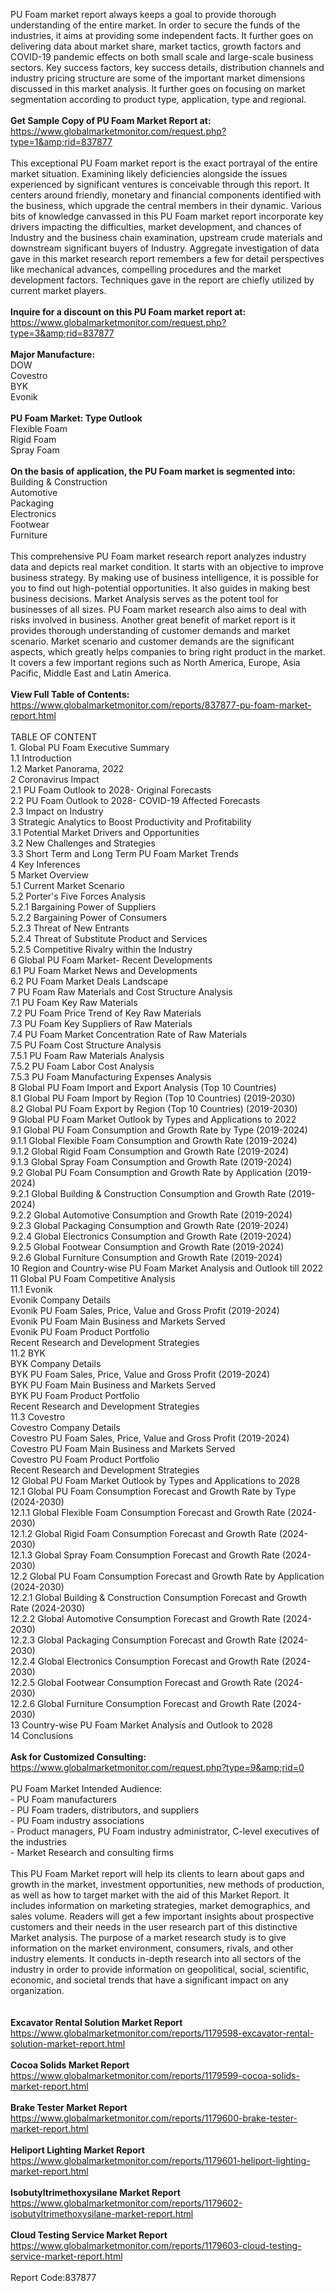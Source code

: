 PU Foam market report always keeps a goal to provide thorough understanding of the entire market. In order to secure the funds of the industries, it aims at providing some independent facts. It further goes on delivering data about market share, market tactics, growth factors and COVID-19 pandemic effects on both small scale and large-scale business sectors. Key success factors, key success details, distribution channels and industry pricing structure are some of the important market dimensions discussed in this market analysis. It further goes on focusing on market segmentation according to product type, application, type and regional. <br /><br /><strong>Get Sample Copy of PU Foam Market Report at:</strong><br /><a href="https://www.globalmarketmonitor.com/request.php?type=1&amp;rid=837877">https://www.globalmarketmonitor.com/request.php?type=1&amp;rid=837877</a><br /><br />This exceptional PU Foam market report is the exact portrayal of the entire market situation. Examining likely deficiencies alongside the issues experienced by significant ventures is conceivable through this report. It centers around friendly, monetary and financial components identified with the business, which upgrade the central members in their dynamic. Various bits of knowledge canvassed in this PU Foam market report incorporate key drivers impacting the difficulties, market development, and chances of Industry and the business chain examination, upstream crude materials and downstream significant buyers of Industry. Aggregate investigation of data gave in this market research report remembers a few for detail perspectives like mechanical advances, compelling procedures and the market development factors. Techniques gave in the report are chiefly utilized by current market players.<br /><br /><strong>Inquire for a discount on this PU Foam market report at:</strong><br /><a href="https://www.globalmarketmonitor.com/request.php?type=3&amp;rid=837877">https://www.globalmarketmonitor.com/request.php?type=3&amp;rid=837877</a><br /><br /><strong>Major Manufacture:</strong><br /> DOW <br />Covestro <br />BYK <br />Evonik <br /><br /><strong>PU Foam Market: Type Outlook</strong><br />Flexible Foam <br />Rigid Foam <br />Spray Foam <br /><br /><strong>On the basis of application, the PU Foam market is segmented into:</strong><br />Building &amp; Construction <br />Automotive <br />Packaging <br />Electronics <br />Footwear <br />Furniture <br /><br />This comprehensive PU Foam market research report analyzes industry data and depicts real market condition. It starts with an objective to improve business strategy. By making use of business intelligence, it is possible for you to find out high-potential opportunities. It also guides in making best business decisions. Market Analysis serves as the potent tool for businesses of all sizes. PU Foam market research also aims to deal with risks involved in business. Another great benefit of market report is it provides thorough understanding of customer demands and market scenario. Market scenario and customer demands are the significant aspects, which greatly helps companies to bring right product in the market. It covers a few important regions such as North America, Europe, Asia Pacific, Middle East and Latin America.<br /><br /><strong>View Full Table of Contents:</strong><br /><a href="https://www.globalmarketmonitor.com/reports/837877-pu-foam-market-report.html">https://www.globalmarketmonitor.com/reports/837877-pu-foam-market-report.html</a><br /><br />TABLE OF CONTENT<br />1. Global PU Foam Executive Summary<br />1.1 Introduction<br />1.2 Market Panorama, 2022<br />2 Coronavirus Impact<br />2.1 PU Foam Outlook to 2028- Original Forecasts<br />2.2 PU Foam Outlook to 2028- COVID-19 Affected Forecasts<br />2.3 Impact on Industry<br />3 Strategic Analytics to Boost Productivity and Profitability<br />3.1 Potential Market Drivers and Opportunities<br />3.2 New Challenges and Strategies<br />3.3 Short Term and Long Term PU Foam Market Trends<br />4 Key Inferences<br />5 Market Overview<br />5.1 Current Market Scenario<br />5.2 Porter's Five Forces Analysis<br />5.2.1 Bargaining Power of Suppliers<br />5.2.2 Bargaining Power of Consumers<br />5.2.3 Threat of New Entrants<br />5.2.4 Threat of Substitute Product and Services<br />5.2.5 Competitive Rivalry within the Industry<br />6 Global PU Foam Market- Recent Developments<br />6.1 PU Foam Market News and Developments<br />6.2 PU Foam Market Deals Landscape<br />7 PU Foam Raw Materials and Cost Structure Analysis<br />7.1 PU Foam Key Raw Materials<br />7.2 PU Foam Price Trend of Key Raw Materials<br />7.3 PU Foam Key Suppliers of Raw Materials<br />7.4 PU Foam Market Concentration Rate of Raw Materials<br />7.5 PU Foam Cost Structure Analysis<br />7.5.1 PU Foam Raw Materials Analysis<br />7.5.2 PU Foam Labor Cost Analysis<br />7.5.3 PU Foam Manufacturing Expenses Analysis<br />8 Global PU Foam Import and Export Analysis (Top 10 Countries)<br />8.1 Global PU Foam Import by Region (Top 10 Countries) (2019-2030)<br />8.2 Global PU Foam Export by Region (Top 10 Countries) (2019-2030)<br />9 Global PU Foam Market Outlook by Types and Applications to 2022<br />9.1 Global PU Foam Consumption and Growth Rate by Type (2019-2024)<br />9.1.1 Global Flexible Foam Consumption and Growth Rate (2019-2024)<br />9.1.2 Global Rigid Foam Consumption and Growth Rate (2019-2024)<br />9.1.3 Global Spray Foam Consumption and Growth Rate (2019-2024)<br />9.2 Global PU Foam Consumption and Growth Rate by Application (2019-2024)<br />9.2.1  Global Building &amp; Construction Consumption and Growth Rate (2019-2024)<br />9.2.2  Global Automotive Consumption and Growth Rate (2019-2024)<br />9.2.3  Global Packaging Consumption and Growth Rate (2019-2024)<br />9.2.4  Global Electronics Consumption and Growth Rate (2019-2024)<br />9.2.5  Global Footwear Consumption and Growth Rate (2019-2024)<br />9.2.6  Global Furniture Consumption and Growth Rate (2019-2024)<br />10 Region and Country-wise PU Foam Market Analysis and Outlook till 2022<br />11 Global PU Foam Competitive Analysis<br />11.1 Evonik<br />Evonik Company Details<br />Evonik PU Foam Sales, Price, Value and Gross Profit (2019-2024)<br />Evonik PU Foam Main Business and Markets Served<br />Evonik PU Foam Product Portfolio<br />Recent Research and Development Strategies<br />11.2 BYK<br />BYK Company Details<br />BYK PU Foam Sales, Price, Value and Gross Profit (2019-2024)<br />BYK PU Foam Main Business and Markets Served<br />BYK PU Foam Product Portfolio<br />Recent Research and Development Strategies<br />11.3 Covestro<br />Covestro Company Details<br />Covestro PU Foam Sales, Price, Value and Gross Profit (2019-2024)<br />Covestro PU Foam Main Business and Markets Served<br />Covestro PU Foam Product Portfolio<br />Recent Research and Development Strategies<br />12 Global PU Foam Market Outlook by Types and Applications to 2028<br />12.1 Global PU Foam Consumption Forecast and Growth Rate by Type (2024-2030)<br />12.1.1 Global Flexible Foam Consumption Forecast and Growth Rate (2024-2030)<br />12.1.2 Global Rigid Foam Consumption Forecast and Growth Rate (2024-2030)<br />12.1.3 Global Spray Foam Consumption Forecast and Growth Rate (2024-2030)<br />12.2 Global PU Foam Consumption Forecast and Growth Rate by Application (2024-2030)<br />12.2.1 Global Building &amp; Construction Consumption Forecast and Growth Rate (2024-2030)<br />12.2.2 Global Automotive Consumption Forecast and Growth Rate (2024-2030)<br />12.2.3 Global Packaging Consumption Forecast and Growth Rate (2024-2030)<br />12.2.4 Global Electronics Consumption Forecast and Growth Rate (2024-2030)<br />12.2.5 Global Footwear Consumption Forecast and Growth Rate (2024-2030)<br />12.2.6 Global Furniture Consumption Forecast and Growth Rate (2024-2030)<br />13 Country-wise PU Foam Market Analysis and Outlook to 2028<br />14 Conclusions<br /><br /><strong>Ask for Customized Consulting:</strong><br /><a href="https://www.globalmarketmonitor.com/request.php?type=9&amp;rid=0">https://www.globalmarketmonitor.com/request.php?type=9&amp;rid=0</a><br /><br />PU Foam Market Intended Audience:<br />- PU Foam manufacturers<br />- PU Foam traders, distributors, and suppliers<br />- PU Foam industry associations<br />- Product managers, PU Foam industry administrator, C-level executives of the industries<br />- Market Research and consulting firms<br /><br />This PU Foam Market report will help its clients to learn about gaps and growth in the market, investment opportunities, new methods of production, as well as how to target market with the aid of this Market Report. It includes information on marketing strategies, market demographics, and sales volume. Readers will get a few important insights about prospective customers and their needs in the user research part of this distinctive Market analysis. The purpose of a market research study is to give information on the market environment, consumers, rivals, and other industry elements. It conducts in-depth research into all sectors of the industry in order to provide information on geopolitical, social, scientific, economic, and societal trends that have a significant impact on any organization.<br /><br /><strong><br /></strong><strong>Excavator Rental Solution Market Report</strong><br /><a href="https://www.globalmarketmonitor.com/reports/1179598-excavator-rental-solution-market-report.html">https://www.globalmarketmonitor.com/reports/1179598-excavator-rental-solution-market-report.html</a><br /><br /><strong>Cocoa Solids Market Report</strong><br /><a href="https://www.globalmarketmonitor.com/reports/1179599-cocoa-solids-market-report.html">https://www.globalmarketmonitor.com/reports/1179599-cocoa-solids-market-report.html</a><br /><br /><strong>Brake Tester Market Report</strong><br /><a href="https://www.globalmarketmonitor.com/reports/1179600-brake-tester-market-report.html">https://www.globalmarketmonitor.com/reports/1179600-brake-tester-market-report.html</a><br /><br /><strong>Heliport Lighting Market Report</strong><br /><a href="https://www.globalmarketmonitor.com/reports/1179601-heliport-lighting-market-report.html">https://www.globalmarketmonitor.com/reports/1179601-heliport-lighting-market-report.html</a><br /><br /><strong>Isobutyltrimethoxysilane Market Report</strong><br /><a href="https://www.globalmarketmonitor.com/reports/1179602-isobutyltrimethoxysilane-market-report.html">https://www.globalmarketmonitor.com/reports/1179602-isobutyltrimethoxysilane-market-report.html</a><br /><br /><strong>Cloud Testing Service Market Report</strong><br /><a href="https://www.globalmarketmonitor.com/reports/1179603-cloud-testing-service-market-report.html">https://www.globalmarketmonitor.com/reports/1179603-cloud-testing-service-market-report.html</a><br /><br />Report Code:837877</p>

